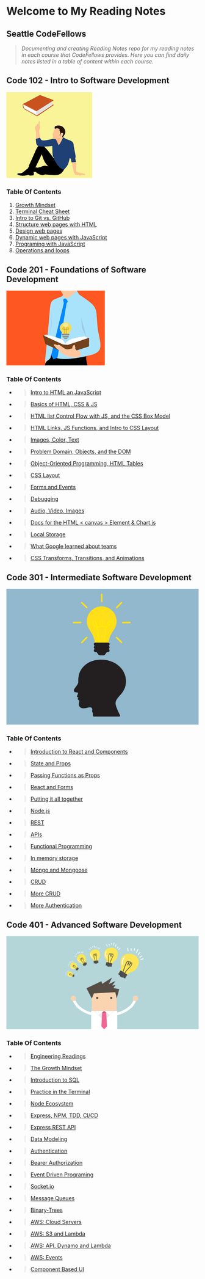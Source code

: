 # Welcome to My Reading Notes

## Seattle CodeFellows

> _Documenting and creating Reading Notes repo for my reading notes in each course that CodeFellows provides. Here you can find daily notes listed in a table of content within each course._

## Code 102 - Intro to Software Development

![](images/thinking.png)

### Table Of Contents

1. [Growth Mindset](./102/Day1.md)
2. [Terminal Cheat Sheet](./102/Day2.md)
3. [Intro to Git vs. GitHub](./102/Day3.md)
4. [Structure web pages with HTML](./102/Day4.md)
5. [Design web pages](./102/Day6.md)
6. [Dynamic web pages with JavaScript](./102/Day6.md)
7. [Programing with JavaScript](./102/Day7.md)
8. [Operations and loops](./102/Day8.md)

## Code 201 - Foundations of Software Development

![](images/thinking2.png)

### Table Of Contents

- > [Intro to HTML an JavaScript](./201/class-01.md)
- > [Basics of HTML, CSS & JS](./201/class-02.md)
- > [HTML list,Control Flow with JS, and the CSS Box Model](./201/class-03.md)
- > [HTML Links, JS Functions, and Intro to CSS Layout](./201/class-04.md)
- > [Images, Color, Text](./201/class-05.md)
- > [Problem Domain, Objects, and the DOM](./201/class-06.md)
- > [Object-Oriented Programming, HTML Tables](./201/class-07.md)
- > [CSS Layout](./201/class08.md)
- > [Forms and Events](./201/class09.md)
- > [Debugging](./201/class10.md)
- > [Audio, Video, Images](./201/class-11.md)
- > [Docs for the HTML < canvas > Element & Chart.js](./201/class-12.md)
- > [Local Storage](./201/class-13.md)
- > [What Google learned about teams](./201/class-14.md)
- > [CSS Transforms, Transitions, and Animations](./201/class-14a.md)

## Code 301 - Intermediate Software Development

![](images/bright.jpeg)

### Table Of Contents

- > [Introduction to React and Components](./301/Read01.md)
- > [State and Props](./301/Read02.md)
- > [Passing Functions as Props](./301/Read03.md)
- > [React and Forms](./301/Read04.md)
- > [Putting it all together](./301Read05.md)
- > [Node.js](./301/Read06.md)
- > [REST](./301/Read07.md)
- > [APIs](./301/Read08.md)
- > [Functional Programming](./301/Read09.md)
- > [In memory storage](./301/Read10.md)
- > [Mongo and Mongoose](./301/Read11.md)
- > [CRUD](./301/Read12.md)
- > [More CRUD](./301/Read13.md)
- > [More Authentication](./301/Read15.md)

## Code 401 - Advanced Software Development

![](images/401idea.png)

### Table Of Contents

- > [Engineering Readings](./401/Prep:Reading01.md)
- > [The Growth Mindset](./401/Prep:Reading02.md)
- > [Introduction to SQL](./401/Prep:IntroSQL.md)
- > [Practice in the Terminal](./401/Prep:practiceintheterminal.md)
- > [Node Ecosystem](./401/read01.md)
- > [Express, NPM, TDD, CI/CD](./401/read02.md)
- > [Express REST API](./401/read03.md)
- > [Data Modeling](./401/read04.md)
- > [Authentication](./401/read06.md)
- > [Bearer Authorization](./401/read07.md)
- > [Event Driven Programing](./401/read11.md)
- > [Socket.io](./401/read12.md)
- > [Message Queues](./401/read13.md)
- > [Binary-Trees](./401/read15.md)
- > [AWS: Cloud Servers](./401/read16.md)
- > [AWS: S3 and Lambda](./401/read17.md)
- > [AWS: API, Dynamo and Lambda](./401/read18.md)
- > [AWS: Events](./401/read19.md)
- > [Component Based UI](./401/read26.md)
